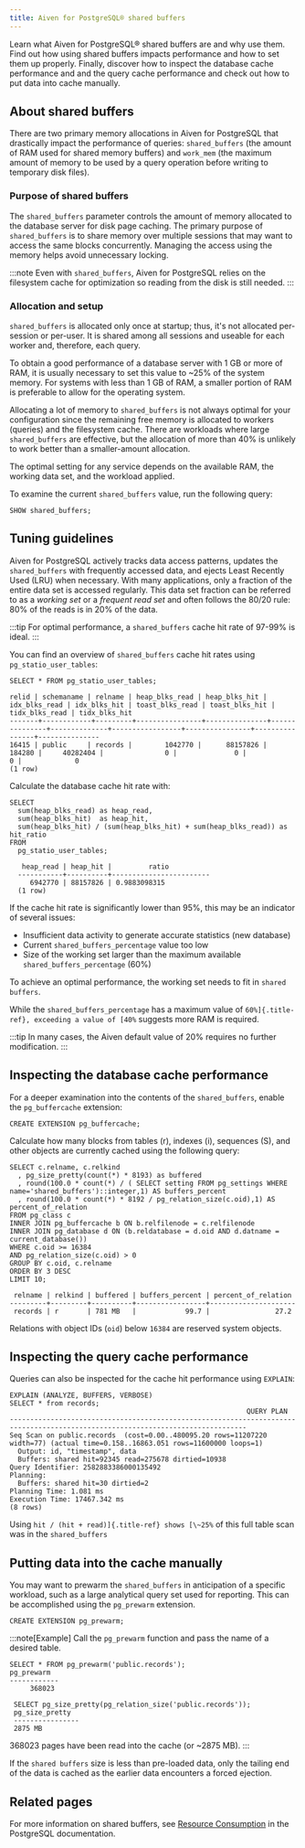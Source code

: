 ```yaml
---
title: Aiven for PostgreSQL® shared buffers
---
```


Learn what Aiven for PostgreSQL® shared buffers are and why use them.
Find out how using shared buffers impacts performance and how to set
them up properly. Finally, discover how to inspect the database cache
performance and and the query cache performance and check out how to put
data into cache manually.

## About shared buffers

There are two primary memory allocations in Aiven for PostgreSQL that
drastically impact the performance of queries: `shared_buffers` (the
amount of RAM used for shared memory buffers) and `work_mem` (the
maximum amount of memory to be used by a query operation before writing
to temporary disk files).

### Purpose of shared buffers

The `shared_buffers` parameter controls the amount of memory allocated
to the database server for disk page caching. The primary purpose of
`shared_buffers` is to share memory over multiple sessions that may want
to access the same blocks concurrently. Managing the access using the
memory helps avoid unnecessary locking.

:::note
Even with `shared_buffers`, Aiven for PostgreSQL relies on the
filesystem cache for optimization so reading from the disk is still
needed.
:::

### Allocation and setup

`shared_buffers` is allocated only once at startup; thus, it's not
allocated per-session or per-user. It is shared among all sessions and
useable for each worker and, therefore, each query.

To obtain a good performance of a database server with 1 GB or more of
RAM, it is usually necessary to set this value to \~25% of the system
memory. For systems with less than 1 GB of RAM, a smaller portion of RAM
is preferable to allow for the operating system.

Allocating a lot of memory to `shared_buffers` is not always optimal for
your configuration since the remaining free memory is allocated to
workers (queries) and the filesystem cache. There are workloads where
large `shared_buffers` are effective, but the allocation of more than
40% is unlikely to work better than a smaller-amount allocation.

The optimal setting for any service depends on the available RAM, the
working data set, and the workload applied.

To examine the current `shared_buffers` value, run the following query:

``` shell
SHOW shared_buffers;
```

## Tuning guidelines

Aiven for PostgreSQL actively tracks data access patterns, updates the
`shared_buffers` with frequently accessed data, and ejects Least
Recently Used (LRU) when necessary. With many applications, only a
fraction of the entire data set is accessed regularly. This data set
fraction can be referred to as a *working set* or a *frequent read set*
and often follows the 80/20 rule: 80% of the reads is in 20% of the
data.

:::tip
For optimal performance, a `shared_buffers` cache hit rate of 97-99% is
ideal.
:::

You can find an overview of `shared_buffers` cache hit rates using
`pg_statio_user_tables`:

``` shell
SELECT * FROM pg_statio_user_tables;

relid | schemaname | relname | heap_blks_read | heap_blks_hit | idx_blks_read | idx_blks_hit | toast_blks_read | toast_blks_hit | tidx_blks_read | tidx_blks_hit
-------+------------+---------+----------------+---------------+---------------+--------------+-----------------+----------------+----------------+---------------
16415 | public     | records |        1042770 |      88157826 |        184280 |     40282404 |               0 |              0 |              0 |             0
(1 row)
```

Calculate the database cache hit rate with:

``` shell
SELECT
  sum(heap_blks_read) as heap_read,
  sum(heap_blks_hit)  as heap_hit,
  sum(heap_blks_hit) / (sum(heap_blks_hit) + sum(heap_blks_read)) as hit_ratio
FROM
  pg_statio_user_tables;

   heap_read | heap_hit |         ratio
  -----------+----------+------------------------
     6942770 | 88157826 | 0.9883098315
  (1 row)
```

If the cache hit rate is significantly lower than 95%, this may be an
indicator of several issues:

-   Insufficient data activity to generate accurate statistics (new
    database)
-   Current `shared_buffers_percentage` value too low
-   Size of the working set larger than the maximum available
    `shared_buffers_percentage` (60%)

To achieve an optimal performance, the working set needs to fit in
`shared buffers`.

While the `shared_buffers_percentage` has a maximum value of
`60%]{.title-ref}, exceeding a value of [40%` suggests more
RAM is required.

:::tip
In many cases, the Aiven default value of 20% requires no further
modification.
:::

## Inspecting the database cache performance

For a deeper examination into the contents of the `shared_buffers`,
enable the `pg_buffercache` extension:

``` shell
CREATE EXTENSION pg_buffercache;
```

Calculate how many blocks from tables (r), indexes (i), sequences (S),
and other objects are currently cached using the following query:

``` shell
SELECT c.relname, c.relkind
  , pg_size_pretty(count(*) * 8193) as buffered
  , round(100.0 * count(*) / ( SELECT setting FROM pg_settings WHERE name='shared_buffers')::integer,1) AS buffers_percent
  , round(100.0 * count(*) * 8192 / pg_relation_size(c.oid),1) AS percent_of_relation
FROM pg_class c
INNER JOIN pg_buffercache b ON b.relfilenode = c.relfilenode
INNER JOIN pg_database d ON (b.reldatabase = d.oid AND d.datname = current_database())
WHERE c.oid >= 16384
AND pg_relation_size(c.oid) > 0
GROUP BY c.oid, c.relname
ORDER BY 3 DESC
LIMIT 10;

 relname | relkind | buffered | buffers_percent | percent_of_relation
---------+---------+----------+-----------------+---------------------
 records | r       | 781 MB   |            99.7 |                27.2
```

Relations with object IDs (`oid`) below `16384` are reserved system
objects.

## Inspecting the query cache performance

Queries can also be inspected for the cache hit performance using
`EXPLAIN`:

``` shell
EXPLAIN (ANALYZE, BUFFERS, VERBOSE)
SELECT * from records;
                                                          QUERY PLAN
--------------------------------------------------------------------------------------------------------------------------------
Seq Scan on public.records  (cost=0.00..480095.20 rows=11207220 width=77) (actual time=0.158..16863.051 rows=11600000 loops=1)
  Output: id, "timestamp", data
  Buffers: shared hit=92345 read=275678 dirtied=10938
Query Identifier: 2582883386000135492
Planning:
  Buffers: shared hit=30 dirtied=2
Planning Time: 1.081 ms
Execution Time: 17467.342 ms
(8 rows)
```

Using `hit / (hit + read)]{.title-ref} shows [\~25%` of this
full table scan was in the `shared_buffers`

## Putting data into the cache manually

You may want to prewarm the `shared_buffers` in anticipation of a
specific workload, such as a large analytical query set used for
reporting. This can be accomplished using the `pg_prewarm` extension.

``` shell
CREATE EXTENSION pg_prewarm;
```

:::note[Example]
Call the `pg_prewarm` function and pass the name of a desired table.

``` shell
SELECT * FROM pg_prewarm('public.records');
pg_prewarm
------------
     368023

 SELECT pg_size_pretty(pg_relation_size('public.records'));
 pg_size_pretty
 ----------------
 2875 MB
```

368023 pages have been read into the cache (or \~2875 MB).
:::

If the `shared buffers` size is less than pre-loaded data, only the
tailing end of the data is cached as the earlier data encounters a
forced ejection.

## Related pages

For more information on shared buffers, see [Resource
Consumption](https://www.postgresql.org/docs/current/runtime-config-resource.html)
in the PostgreSQL documentation.
